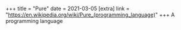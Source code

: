 +++
title = "Pure"
date = 2021-03-05
[extra]
link = "https://en.wikipedia.org/wiki/Pure_(programming_language)"
+++
A programming language

